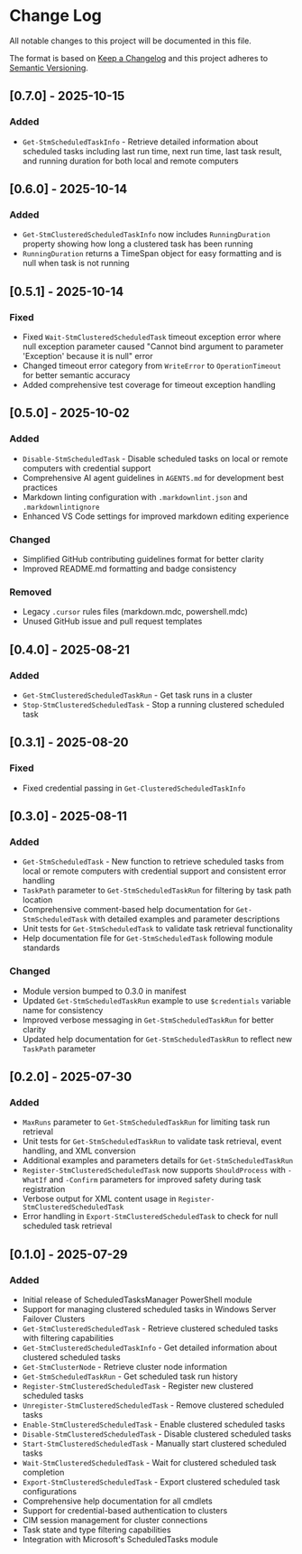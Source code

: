 # Change Log

<!-- Disable markdownlint's no-duplicate-header rule -->
<!-- markdownlint-disable MD024 -->

All notable changes to this project will be documented in this file.

The format is based on [Keep a Changelog](http://keepachangelog.com/)
and this project adheres to [Semantic Versioning](http://semver.org/).

## [0.7.0] - 2025-10-15

### Added

- `Get-StmScheduledTaskInfo` - Retrieve detailed information about scheduled tasks including last run time, next run time, last task result, and running duration for both local and remote computers

## [0.6.0] - 2025-10-14

### Added

- `Get-StmClusteredScheduledTaskInfo` now includes `RunningDuration` property showing how long a clustered task has been running
- `RunningDuration` returns a TimeSpan object for easy formatting and is null when task is not running

## [0.5.1] - 2025-10-14

### Fixed

- Fixed `Wait-StmClusteredScheduledTask` timeout exception error where null exception parameter caused "Cannot bind argument to parameter 'Exception' because it is null" error
- Changed timeout error category from `WriteError` to `OperationTimeout` for better semantic accuracy
- Added comprehensive test coverage for timeout exception handling

## [0.5.0] - 2025-10-02

### Added

- `Disable-StmScheduledTask` - Disable scheduled tasks on local or remote computers with credential support
- Comprehensive AI agent guidelines in `AGENTS.md` for development best practices
- Markdown linting configuration with `.markdownlint.json` and `.markdownlintignore`
- Enhanced VS Code settings for improved markdown editing experience

### Changed

- Simplified GitHub contributing guidelines format for better clarity
- Improved README.md formatting and badge consistency

### Removed

- Legacy `.cursor` rules files (markdown.mdc, powershell.mdc)
- Unused GitHub issue and pull request templates

## [0.4.0] - 2025-08-21

### Added

- `Get-StmClusteredScheduledTaskRun` - Get task runs in a cluster
- `Stop-StmClusteredScheduledTask` - Stop a running clustered scheduled task

## [0.3.1] - 2025-08-20

### Fixed

- Fixed credential passing in `Get-ClusteredScheduledTaskInfo`

## [0.3.0] - 2025-08-11

### Added

- `Get-StmScheduledTask` - New function to retrieve scheduled tasks from local or remote computers with credential support and consistent error handling
- `TaskPath` parameter to `Get-StmScheduledTaskRun` for filtering by task path location
- Comprehensive comment-based help documentation for `Get-StmScheduledTask` with detailed examples and parameter descriptions
- Unit tests for `Get-StmScheduledTask` to validate task retrieval functionality
- Help documentation file for `Get-StmScheduledTask` following module standards

### Changed

- Module version bumped to 0.3.0 in manifest
- Updated `Get-StmScheduledTaskRun` example to use `$credentials` variable name for consistency
- Improved verbose messaging in `Get-StmScheduledTaskRun` for better clarity
- Updated help documentation for `Get-StmScheduledTaskRun` to reflect new `TaskPath` parameter

## [0.2.0] - 2025-07-30

### Added

- `MaxRuns` parameter to `Get-StmScheduledTaskRun` for limiting task run retrieval
- Unit tests for `Get-StmScheduledTaskRun` to validate task retrieval, event handling, and XML conversion
- Additional examples and parameters details for `Get-StmScheduledTaskRun`
- `Register-StmClusteredScheduledTask` now supports `ShouldProcess` with `-WhatIf` and `-Confirm` parameters for improved safety during task registration
- Verbose output for XML content usage in `Register-StmClusteredScheduledTask`
- Error handling in `Export-StmClusteredScheduledTask` to check for null scheduled task retrieval

## [0.1.0] - 2025-07-29

### Added

- Initial release of ScheduledTasksManager PowerShell module
- Support for managing clustered scheduled tasks in Windows Server Failover Clusters
- `Get-StmClusteredScheduledTask` - Retrieve clustered scheduled tasks with filtering capabilities
- `Get-StmClusteredScheduledTaskInfo` - Get detailed information about clustered scheduled tasks
- `Get-StmClusterNode` - Retrieve cluster node information
- `Get-StmScheduledTaskRun` - Get scheduled task run history
- `Register-StmClusteredScheduledTask` - Register new clustered scheduled tasks
- `Unregister-StmClusteredScheduledTask` - Remove clustered scheduled tasks
- `Enable-StmClusteredScheduledTask` - Enable clustered scheduled tasks
- `Disable-StmClusteredScheduledTask` - Disable clustered scheduled tasks
- `Start-StmClusteredScheduledTask` - Manually start clustered scheduled tasks
- `Wait-StmClusteredScheduledTask` - Wait for clustered scheduled task completion
- `Export-StmClusteredScheduledTask` - Export clustered scheduled task configurations
- Comprehensive help documentation for all cmdlets
- Support for credential-based authentication to clusters
- CIM session management for cluster connections
- Task state and type filtering capabilities
- Integration with Microsoft's ScheduledTasks module
